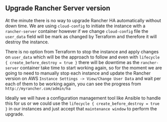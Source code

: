## Upgrade Rancher Server version

At the minute there is no way to upgrade Rancher HA automatically without down time. We are using `cloud-config` to initiate the instance with a `rancher-server` container however if we change `cloud-config` file the `user_data` field will be mark as changed by Terraform and therefore it will destroy the instance.

There is no option from Terraform to stop the instance and apply changes on `user_data` which will be the approach to follow and even with `lifecycle { create_before_destroy = true }` there will be downtime as the `rancher-server` container take time to start working again, so for the moment we are going to need to manually stop each instance and update the Rancher version on AWS `Instance Settings -> View/Change User Data` and wait per each of them to be working again, you can see the progress from `http://myrancher.com/admin/ha`

Ideally we will have a configuration management tool like Ansible to handle this for us or we could use the `lifecycle { create_before_destroy = true }` in our instances and just accept that `maintenance window` to perform the upgrade.

